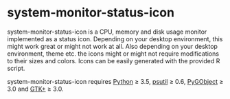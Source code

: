 system-monitor-status-icon
==========================

system-monitor-status-icon is a CPU, memory and disk usage monitor
implemented as a status icon. Depending on your desktop environment,
this might work great or might not work at all. Also depending on your
desktop environment, theme etc. the icons might or might not require
modifications to their sizes and colors. Icons can be easily generated
with the provided R script.

system-monitor-status-icon requires [Python][1] ≥ 3.5,
[psutil][2] ≥ 0.6, [PyGObject][3] ≥ 3.0 and [GTK+][4] ≥ 3.0.

[1]: https://www.python.org/
[2]: https://github.com/giampaolo/psutil
[3]: https://wiki.gnome.org/Projects/PyGObject
[4]: https://www.gtk.org/
